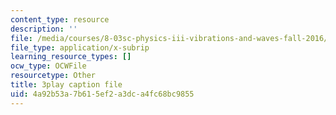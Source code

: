 ```yaml
---
content_type: resource
description: ''
file: /media/courses/8-03sc-physics-iii-vibrations-and-waves-fall-2016/4a92b53a7b615ef2a3dca4fc68bc9855_BX4QPdP7fT8.vtt
file_type: application/x-subrip
learning_resource_types: []
ocw_type: OCWFile
resourcetype: Other
title: 3play caption file
uid: 4a92b53a-7b61-5ef2-a3dc-a4fc68bc9855
---
```

